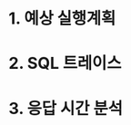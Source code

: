 <h1 id="1-예상-실행계획">1. 예상 실행계획</h1>
<h1 id="2-sql-트레이스">2. SQL 트레이스</h1>
<h1 id="3-응답-시간-분석">3. 응답 시간 분석</h1>